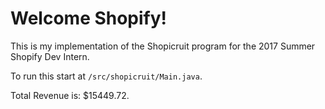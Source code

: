 # Welcome Shopify!

This is my implementation of the Shopicruit program for the 2017 Summer Shopify Dev Intern.

To run this start at `/src/shopicruit/Main.java`.

Total Revenue is: $15449.72.
